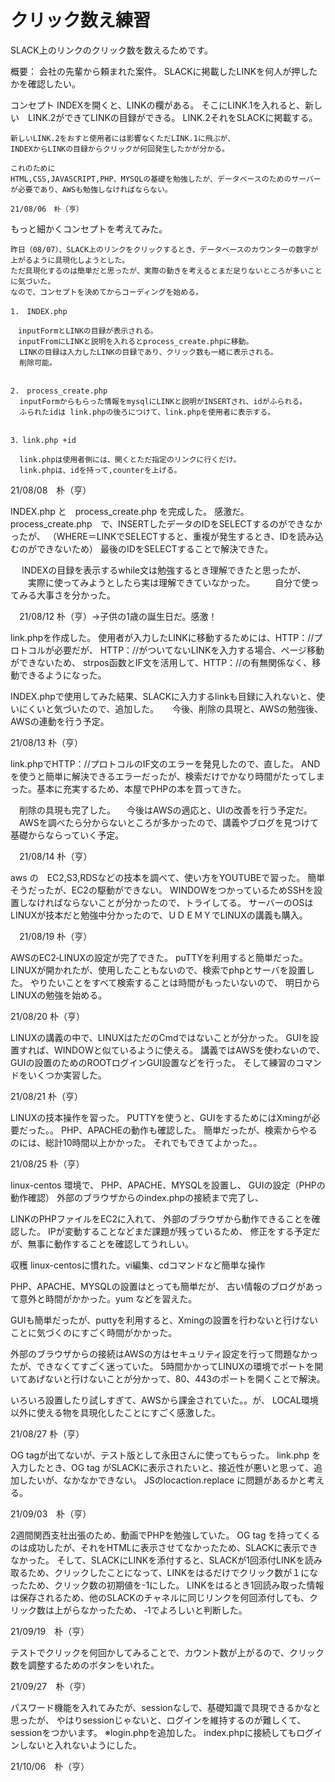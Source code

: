 # クリック数え練習
 SLACK上のリンクのクリック数を数えるためです。

概要：
    会社の先輩から頼まれた案件。
    SLACKに掲載したLINKを何人が押したかを確認したい。

コンセプト
    INDEXを開くと、LINKの欄がある。
    そこにLINK.1を入れると、新しい　LINK.2ができてLINKの目録ができる。
    LINK.2それをSLACKに掲載する。

    新しいLINK.2をおすと使用者には影響なくただLINK.1に飛ぶが、
    INDEXからLINKの目録からクリックが何回発生したかが分かる。

    これのために
    HTML,CSS,JAVASCRIPT,PHP、MYSQLの基礎を勉強したが、データベースのためのサーバーが必要であり、AWSも勉強しなければならない。

    21/08/06　朴（亨）

もっと細かくコンセプトを考えてみた。

    昨日（08/07）、SLACK上のリンクをクリックするとき、データベースのカウンターの数字が上がるように具現化しようとした。
    ただ具現化するのは簡単だと思ったが、実際の動きを考えるとまだ足りないところが多いことに気づいた。
    なので、コンセプトを決めてからコーディングを始める。

    1.　INDEX.php

    　inputFormとLINKの目録が表示される。
    　inputFromにLINKと説明を入れるとprocess_create.phpに移動。
      LINKの目録は入力したLINKの目録であり、クリック数も一緒に表示される。
      削除可能。
      
      
    2.　process_create.php
      inputFormからもらった情報をmysqlにLINKと説明がINSERTされ、idがふられる。
      ふられたidは link.phpの後ろにつけて、link.phpを使用者に表示する。

    
    3．link.php +id

      link.phpは使用者側には、開くとただ指定のリンクに行くだけ。
      link.phpは、idを持って,counterを上げる。


   21/08/08　朴（亨）
    
  
   INDEX.php と　process_create.php を完成した。
   感激だ。
   process_create.php　で、INSERTしたデータのIDをSELECTするのができなかったが、
   （WHERE＝LINKでSELECTすると、重複が発生するとき、IDを読み込むのができないため）
   最後のIDをSELECTすることで解決できた。

　 INDEXの目録を表示するwhile文は勉強するとき理解できたと思ったが、
　　実際に使ってみようとしたら実は理解できていなかった。
　　自分で使ってみる大事さを分かった。

　21/08/12 朴（亨）→子供の1歳の誕生日だ。感激！


  link.phpを作成した。
  使用者が入力したLINKに移動するためには、HTTP：//プロトコルが必要だが、
  HTTP：//がついてないLINKを入力する場合、ページ移動ができないため、
  strpos函数とIF文を活用して、HTTP：//の有無関係なく、移動できるようになった。

  INDEX.phpで使用してみた結果、SLACKに入力するlinkも目録に入れないと、使いにくいと気づいたので、追加した。
　
  今後、削除の具現と、AWSの勉強後、AWSの連動を行う予定。

  21/08/13 朴（亨）
 
 link.phpでHTTP：//プロトコルのIF文のエラーを発見したので、直した。
 ANDを使うと簡単に解決できるエラーだったが、検索だけでかなり時間がたってしまった。基本に充実するため、本屋でPHPの本を買ってきた。
 
 　削除の具現も完了した。
　今後はAWSの適応と、UIの改善を行う予定だ。
　AWSを調べたら分からないところが多かったので、講義やブログを見つけて基礎からならっていく予定。

　21/08/14 朴（亨）

aws の　EC2,S3,RDSなどの技本を調べて、使い方をYOUTUBEで習った。
簡単そうだったが、EC2の駆動ができない。
WINDOWをつかっているためSSHを設置しなければならないことが分かったので、トライしてる。
サーバーのOSはLINUXが技本だと勉強中分かったので、ＵＤＥＭＹでLINUXの講義も購入。

　21/08/19 朴（亨）


AWSのEC2‐LINUXの設定が完了できた。
puTTYを利用すると簡単だった。
LINUXが開かれたが、使用したこともないので、検索でphpとサーバを設置した。
やりたいことをすべて検索することは時間がもったいないので、
明日からLINUXの勉強を始める。

21/08/20 朴（亨）

LINUXの講義の中で、LINUXはただのCmdではないことが分かった。
GUIを設置すれば、WINDOWと似ているように使える。
講義ではAWSを使わないので、GUIの設置のためのROOTログインGUI設置などを行った。
そして練習のコマンドをいくつか実習した。


21/08/21 朴（亨）

LINUXの技本操作を習った。
PUTTYを使うと、GUIをするためにはXmingが必要だった。。
PHP、APACHEの動作も確認した。
簡単だったが、検索からやるのには、総計10時間以上かかった。
それでもできてよかった。。


21/08/25 朴（亨）

linux-centos 環境で、
PHP、APACHE、MYSQLを設置し、
GUIの設定（PHPの動作確認）
外部のブラウザからのindex.phpの接続まで完了し、

LINKのPHPファイルをEC2に入れて、
外部のブラウザから動作できることを確認した。
IPが変動することなどまだ課題が残っているため、
修正をする予定だが、無事に動作することを確認してうれしい。


収穫
linux-centosに慣れた。vi編集、cdコマンドなど簡単な操作

PHP、APACHE、MYSQLの設置はとっても簡単だが、
古い情報のブログがあって意外と時間がかかった。yum などを習えた。

GUIも簡単だったが、puttyを利用すると、Xmingの設置を行わないと行けないことに気づくのにすごく時間がかかった。

外部のブラウザからの接続はAWSの方はセキュリティ設定を行って問題なかったが、できなくてすごく迷っていた。
5時間かかってLINUXの環境でポートを開いてあげないと行けないことが分かって、80、443のポートを開くことで解決。

いろいろ設置したり試しすぎて、AWSから課金されていた。。が、
LOCAL環境以外に使える物を具現化したことにすごく感激した。


21/08/27 朴（亨）

OG tagが出てないが、テスト版として永田さんに使ってもらった。
link.php を入力したとき、OG tag がSLACKに表示されたいと、接近性が悪いと思って、追加したいが、なかなかできない。
JSのlocaction.replace に問題があるかと考える。

21/09/03　朴（亨）


2週間関西支社出張のため、動画でPHPを勉強していた。
OG tag を持ってくるのは成功したが、それをHTMLに表示させてなかったため、SLACKに表示できなかった。
そして、SLACKにLINKを添付すると、SLACKが1回添付LINKを読み取るため、クリックしたことになって、LINKをはるだけでクリック数が１になったため、クリック数の初期値を-1にした。
LINKをはるとき1回読み取った情報は保存されるため、他のSLACKのチャネルに同じリンクを何回添付しても、クリック数は上がらなかったため、
‐1でよろしいと判断した。

21/09/19　朴（亨）

テストでクリックを何回かしてみることで、カウント数が上がるので、クリック数を調整するためのボタンをいれた。

21/09/27　朴（亨）


パスワード機能を入れてみたが、sessionなしで、基礎知識で具現できるかなと思ったが、
やはりsessionじゃないと、ログインを維持するのが難しくて、sessionをつかいます。
※login.phpを追加した。
index.phpに接続してもログインしないと入れないようにした。

21/10/06　朴（亨）